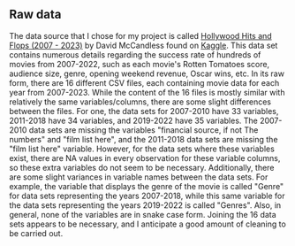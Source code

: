 ## Raw data

The data source that I chose for my project is called [Hollywood Hits and Flops (2007 - 2023)](https://www.kaggle.com/datasets/sujaykapadnis/hollywood-hits-and-flops-2007-2023/) by David McCandless found on [Kaggle](https://www.kaggle.com). This data set contains numerous details regarding the success rate of hundreds of movies from 2007-2022, such as each movie's Rotten Tomatoes score, audience size, genre, opening weekend revenue, Oscar wins, etc. In its raw form, there are 16 different CSV files, each containing movie data for each year from 2007-2023. While the content of the 16 files is mostly similar with relatively the same variables/columns, there are some slight differences between the files. For one, the data sets for 2007-2010 have 33 variables, 2011-2018 have 34 variables, and 2019-2022 have 35 variables. The 2007-2010 data sets are missing the variables "financial source, if not The numbers" and "film list here", and the 2011-2018 data sets are missing the "film list here" variable. However, for the data sets where these variables exist, there are NA values in every observation for these variable columns, so these extra variables do not seem to be necessary. Additionally, there are some slight variances in variable names between the data sets. For example, the variable that displays the genre of the movie is called "Genre" for data sets representing the years 2007-2018, while this same variable for the data sets representing the years 2019-2022 is called "Genres". Also, in general, none of the variables are in snake case form. Joining the 16 data sets appears to be necessary, and I anticipate a good amount of cleaning to be carried out.


